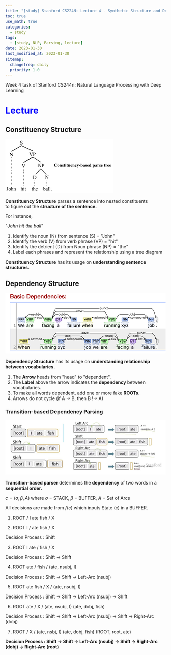```yaml
---
title: "[study] Stanford CS224N: Lecture 4 - Synthetic Structure and Dependency Parsing"
toc: true
use_math: true
categories:
  - study
tags:
  - [study, NLP, Parsing, lecture]
date: 2023-01-30
last_modified_at: 2023-01-30
sitemap:
  changefreq: daily
  priority: 1.0
---
```


Week 4 task of Stanford CS244n: Natural Language Processing with Deep Learning 

# <span style = "color: blue"> Lecture </span>

## Constituency Structure

<img src = '/assets/images/nlp_study/week4/1.jpg'>

**Constituency Structure** parses a sentence into nested constituents <br>
to figure out the **structure of the sentence.**

For instance,

"*John hit the ball*"

1. Identify the noun (N) from sentence (S) = "John"
2. Identify the verb (V) from verb phrase (VP) = "hit"
3. Identify the detrient (D) from Noun phrase (NP) = "the"
4. Label each phrases and represent the relationship using a tree diagram

**Constituency Structure** has its usage on **understanding sentence structures.**

## Dependency Structure

<img src = '/assets/images/nlp_study/week4/2.png'>

**Dependency Structure** has its usage on **understanding relationship between vocabularies.**

1. The **Arrow** heads from "head" to "dependent". <br>
2. The **Label** above the arrow indicates the **dependency** between vocabularies.
3. To make all words dependent, add one or more fake **ROOTs.**
4. Arrows do not cycle (if A -> B, then B !-> A)

### Transition-based Dependency Parsing

<img src = '/assets/images/nlp_study/week4/3.png'>

**Transition-based parser** determines the **dependency** of two words in a **sequential order.**

$c = (\sigma, \beta, A)$ where $\sigma$ = STACK, $\beta$ = BUFFER, $A$ = Set of Arcs

All decisions are made from $f(c)$ which inputs State (c) in a BUFFER.

1. ROOT / I ate fish / X

2. ROOT I / ate fish / X

Decision Process : Shift

3. ROOT I ate / fish / X

Decision Process : Shift -> Shift

4. ROOT ate / fish / (ate, nsubj, I)

Decision Process : Shift -> Shift -> Left-Arc (nsubj)

5. ROOT ate fish / X / (ate, nsubj, I)

Decision Process : Shift -> Shift -> Left-Arc (nsubj) -> Shift

6. ROOT ate / X / (ate, nsubj, I) (ate, dobj, fish)

Decision Process : Shift -> Shift -> Left-Arc (nsubj) -> Shift -> Right-Arc (dobj)

7. ROOT / X / (ate, nsbj, I) (ate, dobj, fish) (ROOT, root, ate)

**Decision Process : Shift -> Shift -> Left-Arc (nsubj) -> Shift -> Right-Arc (dobj) -> Right-Arc (root)**
